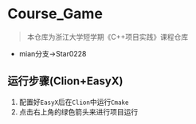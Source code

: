 # Course_Game
> 本仓库为浙江大学短学期《C++项目实践》课程仓库
- mian分支->Star0228



## 运行步骤(Clion+EasyX)
1. 配置好`EasyX`后在`Clion`中运行`Cmake`
2. 点击右上角的绿色箭头来进行项目运行

